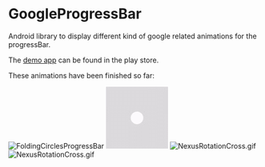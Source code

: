 GoogleProgressBar
===============

Android library to display different kind of google related animations for the progressBar.

The [demo app][1] can be found in the play store. 

These animations have been finished so far:
  
![FoldingCirclesProgressBar][1] ![GoogleMusicDicesDrawable][2] ![NexusRotationCross.gif][3] ![NexusRotationCross.gif][4]

[1]: https://raw.githubusercontent.com/jpardogo/GoogleProgressBar/master/art/GoogleProgressBar.gif
[2]: https://raw.githubusercontent.com/jpardogo/GoogleProgressBar/dev/art/GoogleDices.gif
[3]: https://raw.githubusercontent.com/jpardogo/GoogleProgressBar/master/art/NexusRotationCross.gif
[4]: https://raw.githubusercontent.com/MewX/google-progress-bar/gpb-chrome/art/ChromeFloatingCircles.gif